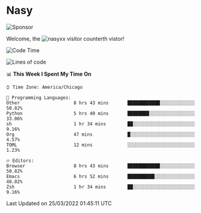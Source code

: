 # Nasy

<!--
<p align="center">
<img height="200" src="https://github-readme-stats.vercel.app/api?username=nasyxx&count_private=true&show_icons=true&theme=dracula&include_all_commits=true"/>
<img height="200" src="https://github-readme-stats.vercel.app/api/top-langs/?username=nasyxx&theme=dracula&hide=html,jupyter+notebook&count_private=true&show_icons=true"/>
</p>

  
----------------
-->

![Sponsor](https://img.shields.io/static/v1.svg?label=Sponsor&message=%E2%9D%A4&logo=GitHub&style=flat&color=pink)
 
Welcome, the ![nasyxx visitor counter](https://count.getloli.com/get/@nasyxx?theme=rule34)th vistor!
 
<!--START_SECTION:waka-->
![Code Time](http://img.shields.io/badge/Code%20Time-2%2C070%20hrs%2048%20mins-blue)

![Lines of code](https://img.shields.io/badge/From%20Hello%20World%20I%27ve%20Written-5%20Million%20lines%20of%20code-blue)

📊 **This Week I Spent My Time On** 

```text
⌚︎ Time Zone: America/Chicago

💬 Programming Languages: 
Other                    8 hrs 43 mins       ████████████░░░░░░░░░░░░░   50.82% 
Python                   5 hrs 40 mins       ████████░░░░░░░░░░░░░░░░░   33.06% 
sh                       1 hr 34 mins        ██░░░░░░░░░░░░░░░░░░░░░░░   9.16% 
Org                      47 mins             █░░░░░░░░░░░░░░░░░░░░░░░░   4.57% 
TOML                     12 mins             ░░░░░░░░░░░░░░░░░░░░░░░░░   1.23%

🔥 Editors: 
Browser                  8 hrs 43 mins       ████████████░░░░░░░░░░░░░   50.82% 
Emacs                    6 hrs 52 mins       ██████████░░░░░░░░░░░░░░░   40.02% 
Zsh                      1 hr 34 mins        ██░░░░░░░░░░░░░░░░░░░░░░░   9.16%

```


 Last Updated on 25/03/2022 01:45:11 UTC
<!--END_SECTION:waka-->

<!-- ![visitors](https://visitor-badge.laobi.icu/badge?page_id=nasyxx.nasyxx) -->
